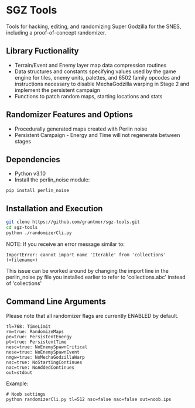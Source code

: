 # SGZ Tools
Tools for hacking, editing, and randomizing Super Godzilla for the SNES, including a proof-of-concept randomizer.

## Library Fuctionality
+ Terrain/Event and Enemy layer map data compression routines
+ Data structures and constants specifying values used by the game engine for tiles, enemy units, palettes, and 6502 family opcodes and instructions necessary to disable MechaGodzilla warping in Stage 2 and implement the persistent campaign
+ Functions to patch random maps, starting locations and stats

## Randomizer Features and Options
+ Procedurally generated maps created with Perlin noise
+ Persistent Campaign - Energy and Time will not regenerate between stages

## Dependencies
+ Python v3.10
 + Install the perlin_noise module:
```
pip install perlin_noise
```

## Installation and Execution
```sh
git clone https://github.com/grantmor/sgz-tools.git
cd sgz-tools
python ./randomizerCli.py
```
NOTE: If you receive an error message similar to:
```
ImportError: cannot import name 'Iterable' from 'collections' (<filename>)
```
This issue can be worked around by changing the import line in the perlin_noise.py file you installed earlier to refer to 'collections.abc' instead of 'collections'

## Command Line Arguments
Please note that all randomizer flags are currently ENABLED by default.

```
tl=768: TimeLimit
rm=true: RandomizeMaps
pe=true: PersistentEnergy
pt=true: PersistentTime
nesc=true: NoEnemySpawnCritical
nese=true: NoEnemySpawnEvent
nmgw=true: NoMechaGodzillaWarp
nsc=true: NoStartingContinues
nac=true: NoAddedContinues
out=stdout
```

Example:

```
# Noob settings
python randomizerCli.py tl=512 nsc=false nac=false out=noob.ips
```